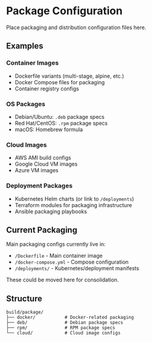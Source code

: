 # Package Configuration

Place packaging and distribution configuration files here.

## Examples

### Container Images
- Dockerfile variants (multi-stage, alpine, etc.)
- Docker Compose files for packaging
- Container registry configs

### OS Packages
- Debian/Ubuntu: `.deb` package specs
- Red Hat/CentOS: `.rpm` package specs
- macOS: Homebrew formula

### Cloud Images
- AWS AMI build configs
- Google Cloud VM images
- Azure VM images

### Deployment Packages
- Kubernetes Helm charts (or link to `/deployments`)
- Terraform modules for packaging infrastructure
- Ansible packaging playbooks

## Current Packaging

Main packaging configs currently live in:
- `/Dockerfile` - Main container image
- `/docker-compose.yml` - Compose configuration  
- `/deployments/` - Kubernetes/deployment manifests

These could be moved here for consolidation.

## Structure

```
build/package/
├── docker/           # Docker-related packaging
├── deb/              # Debian package specs
├── rpm/              # RPM package specs
└── cloud/            # Cloud image configs
```
